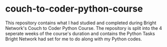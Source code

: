 # couch-to-coder-python-course
This repository contains what I had studied and completed during Bright Network's Couch to Coder Python Course. The repository is split into the 4 seperate weeks of the course's duration and contains the Python Tasks Bright Network had set for me to do along with my Python codes.
